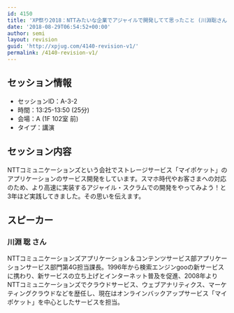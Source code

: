 ```yaml
---
id: 4150
title: 'XP祭り2018：NTTみたいな企業でアジャイルで開発してて思ったこと (川淵聡さん)'
date: '2018-08-29T06:54:52+00:00'
author: semi
layout: revision
guid: 'http://xpjug.com/4140-revision-v1/'
permalink: /4140-revision-v1/
---
```


## セッション情報

- セッションID：A-3-2
- 時間：13:25-13:50 (25分)
- 会場：A (1F 102室 前)
- タイプ：講演

## セッション内容

NTTコミュニケーションズという会社でストレージサービス「マイポケット」のアプリケーションのサービス開発をしています。スマホ時代やお客さまへの対応のため、より高速に実装するアジャイル・スクラムでの開発をやってみよう！と3年ほど実践してきました。その思いを伝えます。

## スピーカー

### 川淵 聡 さん

NTTコミュニケーションズアプリケーション＆コンテンツサービス部アプリケーションサービス部門第4G担当課長。1996年から検索エンジンgooの新サービスに携わり、新サービスの立ち上げとインターネット普及を促進、2008年よりNTTコミュニケーションズでクラウドサービス、ウェブアナリティクス、マーケティングクラウドなどを歴任し、現在はオンラインバックアップサービス「マイポケット」を中心としたサービスを担当。